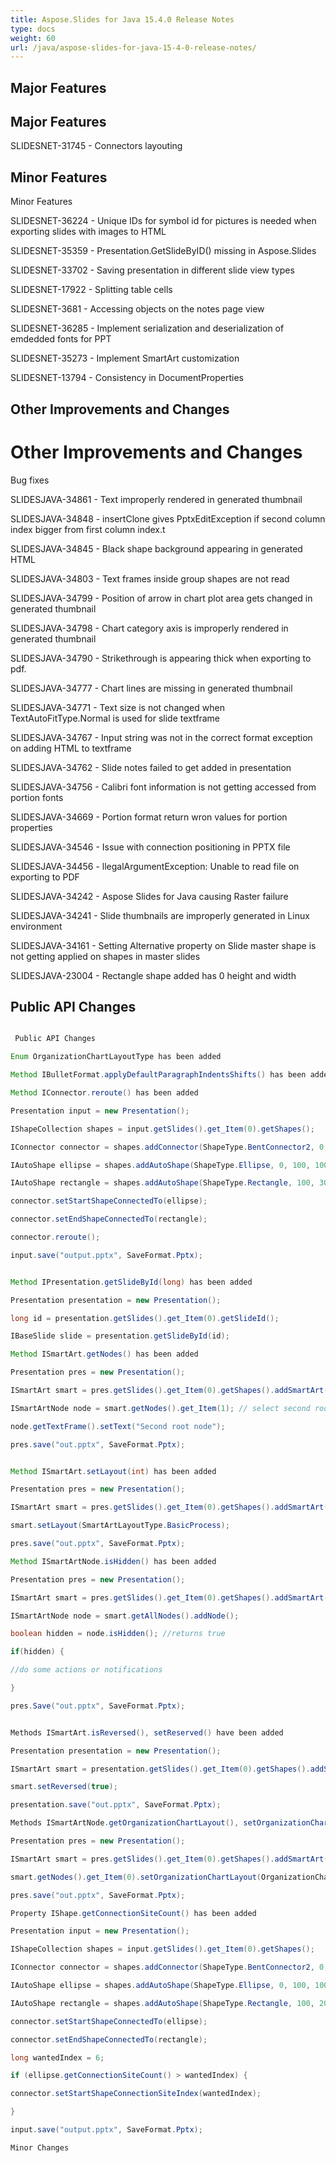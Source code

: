 ```yaml
---
title: Aspose.Slides for Java 15.4.0 Release Notes
type: docs
weight: 60
url: /java/aspose-slides-for-java-15-4-0-release-notes/
---
```


## **Major Features**
## **Major Features**
SLIDESNET-31745 - Connectors layouting
## **Minor Features**
Minor Features

SLIDESNET-36224 - Unique IDs for symbol id for pictures is needed when exporting slides with images to HTML

SLIDESNET-35359 - Presentation.GetSlideByID() missing in Aspose.Slides

SLIDESNET-33702 - Saving presentation in different slide view types

SLIDESNET-17922 - Splitting table cells

SLIDESNET-3681 - Accessing objects on the notes page view

SLIDESNET-36285 - Implement serialization and deserialization of emdedded fonts for PPT

SLIDESNET-35273 - Implement SmartArt customization

SLIDESNET-13794 - Consistency in DocumentProperties
## **Other Improvements and Changes**
# **Other Improvements and Changes**
Bug fixes

SLIDESJAVA-34861 - Text improperly rendered in generated thumbnail

SLIDESJAVA-34848 - insertClone gives PptxEditException if second column index bigger from first column index.t

SLIDESJAVA-34845 - Black shape background appearing in generated HTML

SLIDESJAVA-34803 - Text frames inside group shapes are not read

SLIDESJAVA-34799 - Position of arrow in chart plot area gets changed in generated thumbnail

SLIDESJAVA-34798 - Chart category axis is improperly rendered in generated thumbnail

SLIDESJAVA-34790 - Strikethrough is appearing thick when exporting to pdf.

SLIDESJAVA-34777 - Chart lines are missing in generated thumbnail

SLIDESJAVA-34771 - Text size is not changed when TextAutoFitType.Normal is used for slide textframe

SLIDESJAVA-34767 - Input string was not in the correct format exception on adding HTML to textframe

SLIDESJAVA-34762 - Slide notes failed to get added in presentation

SLIDESJAVA-34756 - Calibri font information is not getting accessed from portion fonts

SLIDESJAVA-34669 - Portion format return wron values for portion properties

SLIDESJAVA-34546 - Issue with connection positioning in PPTX file

SLIDESJAVA-34456 - llegalArgumentException: Unable to read file on exporting to PDF

SLIDESJAVA-34242 - Aspose Slides for Java causing Raster failure

SLIDESJAVA-34241 - Slide thumbnails are improperly generated in Linux environment

SLIDESJAVA-34161 - Setting Alternative property on Slide master shape is not getting applied on shapes in master slides

SLIDESJAVA-23004 - Rectangle shape added has 0 height and width
## **Public API Changes**
``` java

 Public API Changes

Enum OrganizationChartLayoutType has been added

Method IBulletFormat.applyDefaultParagraphIndentsShifts() has been added

Method IConnector.reroute() has been added

Presentation input = new Presentation();

IShapeCollection shapes = input.getSlides().get_Item(0).getShapes();

IConnector connector = shapes.addConnector(ShapeType.BentConnector2, 0, 0, 10, 10);

IAutoShape ellipse = shapes.addAutoShape(ShapeType.Ellipse, 0, 100, 100, 100);

IAutoShape rectangle = shapes.addAutoShape(ShapeType.Rectangle, 100, 300, 100, 100);

connector.setStartShapeConnectedTo(ellipse);

connector.setEndShapeConnectedTo(rectangle);

connector.reroute();

input.save("output.pptx", SaveFormat.Pptx);


Method IPresentation.getSlideById(long) has been added

Presentation presentation = new Presentation();

long id = presentation.getSlides().get_Item(0).getSlideId();

IBaseSlide slide = presentation.getSlideById(id);

Method ISmartArt.getNodes() has been added

Presentation pres = new Presentation();

ISmartArt smart = pres.getSlides().get_Item(0).getShapes().addSmartArt(10, 10, 400, 300, SmartArtLayoutType.VerticalBulletList);

ISmartArtNode node = smart.getNodes().get_Item(1); // select second root node

node.getTextFrame().setText("Second root node");

pres.save("out.pptx", SaveFormat.Pptx);


Method ISmartArt.setLayout(int) has been added

Presentation pres = new Presentation();

ISmartArt smart = pres.getSlides().get_Item(0).getShapes().addSmartArt(10, 10, 400, 300, SmartArtLayoutType.BasicBlockList);

smart.setLayout(SmartArtLayoutType.BasicProcess);

pres.save("out.pptx", SaveFormat.Pptx);

Method ISmartArtNode.isHidden() has been added

Presentation pres = new Presentation();

ISmartArt smart = pres.getSlides().get_Item(0).getShapes().addSmartArt(10, 10, 400, 300, SmartArtLayoutType.RadialCycle);

ISmartArtNode node = smart.getAllNodes().addNode();

boolean hidden = node.isHidden(); //returns true

if(hidden) {

//do some actions or notifications

}

pres.Save("out.pptx", SaveFormat.Pptx);


Methods ISmartArt.isReversed(), setReserved() have been added

Presentation presentation = new Presentation();

ISmartArt smart = presentation.getSlides().get_Item(0).getShapes().addSmartArt(10, 10, 400, 300, SmartArtLayoutType.BasicProcess);

smart.setReversed(true);

presentation.save("out.pptx", SaveFormat.Pptx);

Methods ISmartArtNode.getOrganizationChartLayout(), setOrganizationChartLayout(int) have been added

Presentation pres = new Presentation();

ISmartArt smart = pres.getSlides().get_Item(0).getShapes().addSmartArt(10, 10, 400, 300, SmartArtLayoutType.OrganizationChart);

smart.getNodes().get_Item(0).setOrganizationChartLayout(OrganizationChartLayoutType.LeftHanging);

pres.save("out.pptx", SaveFormat.Pptx);

Property IShape.getConnectionSiteCount() has been added

Presentation input = new Presentation();

IShapeCollection shapes = input.getSlides().get_Item(0).getShapes();

IConnector connector = shapes.addConnector(ShapeType.BentConnector2, 0, 0, 10, 10);

IAutoShape ellipse = shapes.addAutoShape(ShapeType.Ellipse, 0, 100, 100, 100);

IAutoShape rectangle = shapes.addAutoShape(ShapeType.Rectangle, 100, 200, 100, 100);

connector.setStartShapeConnectedTo(ellipse);

connector.setEndShapeConnectedTo(rectangle);

long wantedIndex = 6;

if (ellipse.getConnectionSiteCount() > wantedIndex) {

connector.setStartShapeConnectionSiteIndex(wantedIndex);

}

input.save("output.pptx", SaveFormat.Pptx);

Minor Changes

```
